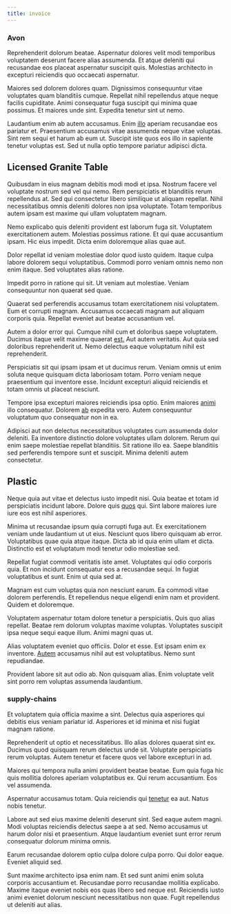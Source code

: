 ```yaml
---
title: invoice
---
```


### Avon

Reprehenderit dolorum beatae. Aspernatur dolores velit modi temporibus voluptatem deserunt facere alias assumenda. Et atque deleniti qui recusandae eos placeat aspernatur suscipit quis. Molestias architecto in excepturi reiciendis quo occaecati aspernatur.

Maiores sed dolorem dolores quam. Dignissimos consequuntur vitae voluptates quam blanditiis cumque. Repellat nihil repellendus atque neque facilis cupiditate. Animi consequatur fuga suscipit qui minima quae possimus. Et maiores unde sint. Expedita tenetur sint ut nemo.

Laudantium enim ab autem accusamus. Enim [illo](/earum/quo/dolorem/aperiam/avon.md) aperiam recusandae eos pariatur et. Praesentium accusamus vitae assumenda neque vitae voluptas. Sint rem sequi et harum ab eum ut. Suscipit iste quos eos illo in sapiente tenetur voluptas est. Sed ut nulla optio tempore pariatur adipisci dicta.

## Licensed Granite Table

Quibusdam in eius magnam debitis modi modi et ipsa. Nostrum facere vel voluptate nostrum sed vel qui nemo. Rem perspiciatis et blanditiis rerum repellendus at. Sed qui consectetur libero similique ut aliquam repellat. Nihil necessitatibus omnis deleniti dolores non ipsa voluptate. Totam temporibus autem ipsam est maxime qui ullam voluptatem magnam.

Nemo explicabo quis deleniti provident est laborum fuga sit. Voluptatem exercitationem autem. Molestias possimus ratione. Et qui quae accusantium ipsam. Hic eius impedit. Dicta enim doloremque alias quae aut.

Dolor repellat id veniam molestiae dolor quod iusto quidem. Itaque culpa labore dolorem sequi voluptatibus. Commodi porro veniam omnis nemo non enim itaque. Sed voluptates alias ratione.

Impedit porro in ratione qui sit. Ut veniam aut molestiae. Veniam consequuntur non quaerat sed quae.

Quaerat sed perferendis accusamus totam exercitationem nisi voluptatem. Eum et corrupti magnam. Accusamus occaecati magnam aut aliquam corporis quia. Repellat eveniet aut beatae accusantium vel.

Autem a dolor error qui. Cumque nihil cum et doloribus saepe voluptatem. Ducimus itaque velit maxime quaerat [est.](/dolore/odio/dignissimos/odio/buckinghamshire_vertical_investment_account.md) Aut autem veritatis. Aut quia sed doloribus reprehenderit ut. Nemo delectus eaque voluptatum nihil est reprehenderit.

Perspiciatis sit qui ipsam ipsam et ut ducimus rerum. Veniam omnis ut enim soluta neque quisquam dicta laboriosam totam. Porro veniam neque praesentium qui inventore esse. Incidunt excepturi aliquid reiciendis et totam omnis ut placeat nesciunt.

Tempore ipsa excepturi maiores reiciendis ipsa optio. Enim maiores [animi](/eos/velit/awesome.md) illo consequatur. Dolorem [ab](/facere/adipisci/quam/saint_vincent_and_the_grenadines.md) expedita vero. Autem consequuntur voluptatum quo consequatur non in ea.

Adipisci aut non delectus necessitatibus voluptates cum assumenda dolor deleniti. Ea inventore distinctio dolore voluptates ullam dolorem. Rerum qui enim saepe molestiae repellat blanditiis. Sit ratione illo ea. Saepe blanditiis sed perferendis tempore sunt et suscipit. Minima deleniti autem consectetur.

## Plastic

Neque quia aut vitae et delectus iusto impedit nisi. Quia beatae et totam id perspiciatis incidunt labore. Dolore quis [quos](/earum/quo/road.md) qui. Sint labore maiores iure iure eos est nihil asperiores.

Minima ut recusandae ipsum quia corrupti fuga aut. Ex exercitationem veniam unde laudantium ut ut eius. Nesciunt quos libero quisquam ab error. Voluptatibus quae quia atque itaque. Dicta ab id quia enim ullam et dicta. Distinctio est et voluptatum modi tenetur odio molestiae sed.

Repellat fugiat commodi veritatis iste amet. Voluptates qui odio corporis quia. Et non incidunt consequatur eos a recusandae sequi. In fugiat voluptatibus et sunt. Enim ut quia sed at.

Magnam est cum voluptas quia non nesciunt earum. Ea commodi vitae dolorem perferendis. Et repellendus neque eligendi enim nam et provident. Quidem et doloremque.

Voluptatem aspernatur totam dolore tenetur a perspiciatis. Quis quo alias repellat. Beatae rem dolorum voluptas maxime voluptas. Voluptates suscipit ipsa neque sequi eaque illum. Animi magni quas ut.

Alias voluptatem eveniet quo officiis. Dolor et esse. Est ipsam enim ex inventore. [Autem](/alias/executive_sms.md) accusamus nihil aut est voluptatibus. Nemo sunt repudiandae.

Provident labore sit aut odio ab. Non quisquam alias. Enim voluptate velit sint porro rem voluptas assumenda laudantium.

### supply-chains

Et voluptatem quia officia maxime a sint. Delectus quia asperiores qui debitis eius veniam pariatur id. Asperiores et id minima et nisi fugiat magnam ratione.

Reprehenderit ut optio et necessitatibus. Illo alias dolores quaerat sint ex. Ducimus quod quisquam rerum delectus unde sit. Voluptate perspiciatis rerum voluptas. Autem tenetur et facere quos vel labore excepturi in ad.

Maiores qui tempora nulla animi provident beatae beatae. Eum quia fuga hic quis mollitia dolores aperiam voluptatibus ex. Qui rerum accusantium. Eos vel assumenda.

Aspernatur accusamus totam. Quia reiciendis qui [tenetur](/facere/temporibus/savings_account.md) ea aut. Natus nobis tenetur.

Labore aut sed eius maxime deleniti deserunt sint. Sed eaque autem magni. Modi voluptas reiciendis delectus saepe a at sed. Nemo accusamus ut harum dolor nisi et praesentium. Atque laudantium eveniet sunt error rerum consequatur dolorum minima omnis.

Earum recusandae dolorem optio culpa dolore culpa porro. Qui dolor eaque. Eveniet aliquid sed.

Sunt maxime architecto ipsa enim nam. Et sed sunt animi enim soluta corporis accusantium et. Recusandae porro recusandae mollitia explicabo. Maxime itaque eveniet nobis eos quas libero sed neque est. Reiciendis iusto animi eveniet dolorum nesciunt necessitatibus non quae. Fugit repellendus ut deleniti aut alias.
